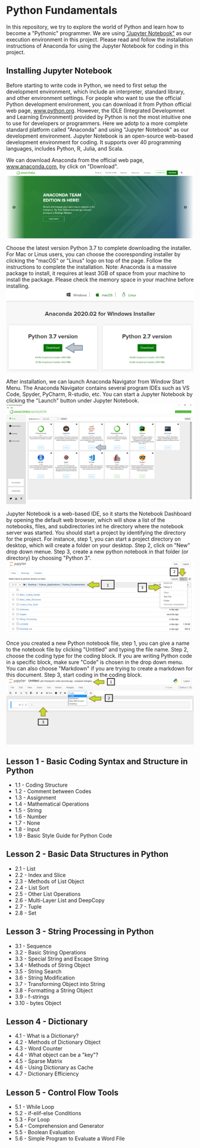 # Python Fundamentals
In this repository, we try to explore the world of Python and learn how to become a "Pythonic" programmer.  We are using ["Jupyter Notebook"](https://jupyter.org/) as our execution environment in this project. Please read and follow the installation instructions of Anaconda for using the Jupyter Notebook for coding in this project.

## Installing Jupyter Notebook
Before starting to write code in Python, we need to first setup the development environment, which include an interpreter, standard library, and other environment settings.  For people who want to use the official Python development environment, you can download it from Python official web page, www.python.org.  However, the IDLE (Integrated Developmnet and Learning Environment) provided by Python is not the most intuitive one to use for developers or programmers.  Here we adotp to a more complete standard platform called "Anaconda" and using "Jupyter Notebook" as our development environment.  Jupyter Notebook is an open-source web-based development environment for coding.  It supports over 40 programming languages, includes Python, R, Julia, and Scala.  

We can download Anaconda from the official web page, www.anaconda.com, by click on "Download".
![anaconda 1](/images/anaconda1.png)

Choose the latest version Python 3.7 to complete downloading the installer.
For Mac or Linus users, you can choose the cooresponding installer by clicking the "macOS" or "Linus" logo on top of the page.
Follow the instructions to complete the installation.
Note: Anaconda is a massive package to install, it requires at least 3GB of space from your machine to install the package.  Please check the memory space in your machine before installing.
![anaconda 2](/images/anaconda2.png)

After installation, we can launch Anaconda Navigator from Window Start Menu.  The Anaconda Navigator contains several program IDEs such as VS Code, Spyder, PyCharm, R-studio, etc.  You can start a Jupyter Notebook by clicking the "Launch" button under Jupyter Notebook.
![anaconda 3](/images/anaconda3.png)

Jupyter Notebook is a web-based IDE, so it starts the Notebook Dashboard by opening the default web browser, which will show a list of the notebooks, files, and subdirectories int he directory where the notebook server was started.  You should start a project by identifying the directory for the project. For instance, step 1, you can start a project directory on desktop, which will create a folder on your desktop.  Step 2, click on "New" drop down menue.  Step 3, create a new python notebook in that folder (or directory) by choosing "Python 3".
![anaconda 4](/images/anaconda4.png)

Once you created a new Python notebook file, step 1, you can give a name to the notebook file by clicking "Untitled" and typing the file name.  Step 2, choose the coding type for the coding block. If you are writing Python code in a specific block, make sure "Code" is chosen in the drop down menu.  You can also choose "Markdown" if you are trying to create a markdown for this document.  Step 3, start coding in the coding block.  
![anaconda 5](/images/anaconda5.png)

## Lesson 1 - Basic Coding Syntax and Structure in Python
* 1.1 - Coding Structure
* 1.2 - Comment between Codes
* 1.3 - Assignment
* 1.4 - Mathematical Operations
* 1.5 - String
* 1.6 - Number
* 1.7 - None
* 1.8 - Input
* 1.9 - Basic Style Guide for Python Code

## Lesson 2 - Basic Data Structures in Python
* 2.1 - List
* 2.2 - Index and Slice
* 2.3 - Methods of List Object
* 2.4 - List Sort
* 2.5 - Other List Operations
* 2.6 - Multi-Layer List and DeepCopy
* 2.7 - Tuple
* 2.8 - Set

## Lesson 3 - String Processing in Python
* 3.1 - Sequence
* 3.2 - Basic String Operations
* 3.3 - Special String and Escape String
* 3.4 - Methods of String Object
* 3.5 - String Search
* 3.6 - String Modification
* 3.7 - Transforming Object into String
* 3.8 - Formatting a String Object
* 3.9 - f-strings
* 3.10 - bytes Object

## Lesson 4 - Dictionary
* 4.1 - What is a Dictionary?
* 4.2 - Methods of Dictionary Object
* 4.3 - Word Counter
* 4.4 - What object can be a "key"?
* 4.5 - Sparse Matrix
* 4.6 - Using Dictionary as Cache
* 4.7 - Dictionary Efficiency

## Lesson 5 - Control Flow Tools
* 5.1 - While Loop
* 5.2 - if-elif-else Conditions
* 5.3 - For Loop
* 5.4 - Comprehension and Generator
* 5.5 - Boolean Evaluation
* 5.6 - Simple Program to Evaluate a Word File
